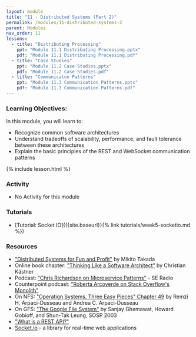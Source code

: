 ```yaml
---
layout: module
title: "11 - Distributed Systems (Part 2)"
permalink: /modules/11-distributed-systems-2
parent: Modules
nav_order: 11
lessons: 
  - title: "Distributing Processing"
    ppt: "Module 11.1 Distributing Processing.pptx"
    pdf: "Module 11.1 Distributing Processing.pdf"
  - title: "Case Studies"
    ppt: "Module 11.2 Case Studies.pptx"
    pdf: "Module 11.2 Case Studies.pdf"
  - title: "Communicaton Patterns"
    ppt: "Module 11.3 Communication Patterns.pptx"
    pdf: "Module 11.3 Communication Patterns.pdf"
---
```

### Learning Objectives:
In this module, you will learn to:
* Recognize common software architectures
* Understand tradeoffs of scalability, performance, and fault tolerance between these architectures
* Explain the basic principles of the REST and WebSocket communication patterns


{% include lesson.html %}

### Activity
* No Activity for this module

### Tutorials
* [Tutorial: Socket IO]({{site.baseurl}}{% link tutorials/week5-socketio.md %})

### Resources
* ["Distributed Systems for Fun and Profit"](http://book.mixu.net/distsys/index.html) by Mikito Takada
* Online book chapter: ["Thinking Like a Software Architect"](https://ckaestne.medium.com/thinking-like-a-software-architect-121ea6919871)  by Christian Kästner
* Podcast: ["Chris Richardson on Microservice Patterns"](https://www.se-radio.net/2019/06/episode-370-chris-richardson-on-microservice-patterns/) - SE Radio
* Counterpoint podcast: ["Roberta Arcoverde on Stack Overflow's Monolith"](https://hanselminutes.com/847/engineering-stack-overflow-with-roberta-arcoverde)
* On NFS: ["Operatign Systems, Three Easy Pieces" Chapter 49](https://pages.cs.wisc.edu/~remzi/OSTEP/dist-nfs.pdf) by Remzi H. Arpaci-Dusseau and Andrea C. Arpaci-Dusseau
* On GFS: ["The Google File System"](https://static.googleusercontent.com/media/research.google.com/en//archive/gfs-sosp2003.pdf) by Sanjay Ghemawat, Howard Gobioff, and Shun-Tak Leung, SOSP 2003
* ["What is a REST API?"](https://www.sitepoint.com/rest-api/)
* [Socket.io](https://socket.io/) - a library for real-time web applications
